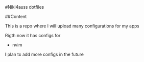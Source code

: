 #Nikl4auss dotfiles

##Content

This is a repo where I will upload many configurations for my apps

Rigth now it has configs for

- nvim

I plan to add more configs in the future


